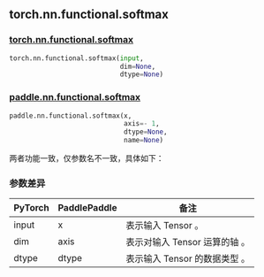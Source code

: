 ## torch.nn.functional.softmax

### [torch.nn.functional.softmax](https://pytorch.org/docs/stable/generated/torch.nn.functional.softmax.html?highlight=softmax#torch.nn.functional.softmax)

```python
torch.nn.functional.softmax(input,
                            dim=None,
                            dtype=None)
```

### [paddle.nn.functional.softmax](https://www.paddlepaddle.org.cn/documentation/docs/zh/api/paddle/nn/functional/softmax_cn.html)

```python
paddle.nn.functional.softmax(x,
                             axis=- 1,
                             dtype=None,
                             name=None)
```

两者功能一致，仅参数名不一致，具体如下：
### 参数差异
| PyTorch       | PaddlePaddle | 备注                                                   |
| ------------- | ------------ | ------------------------------------------------------ |
| input           | x           | 表示输入 Tensor 。               |
| dim           | axis           | 表示对输入 Tensor 运算的轴 。               |
| dtype          | dtype           | 表示输入 Tensor 的数据类型 。               |
